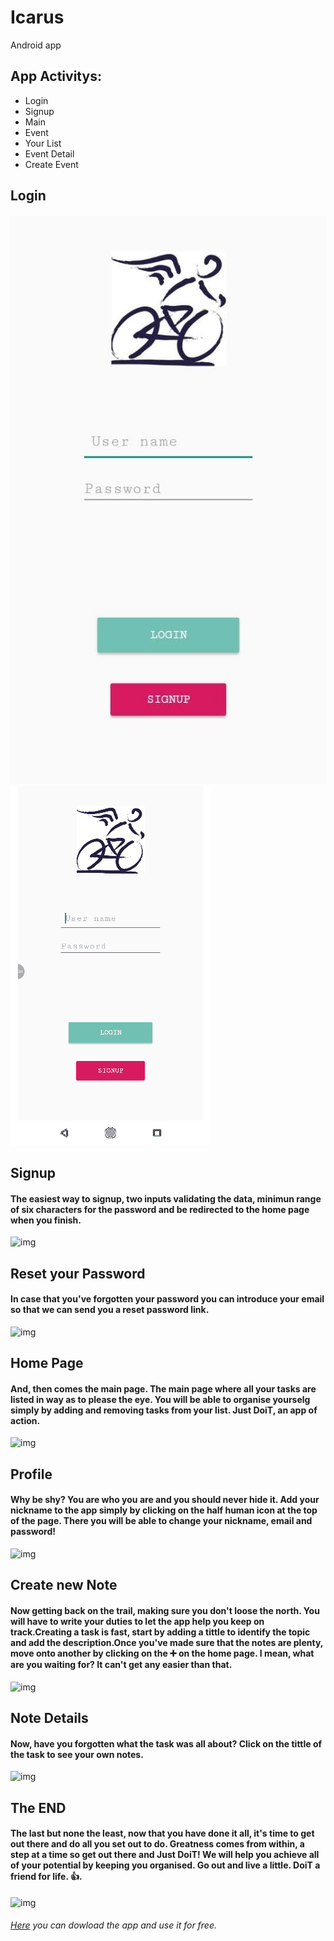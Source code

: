 # Icarus
Android app

## App Activitys:
- Login
- Signup
- Main
- Event
- Your List
- Event Detail
- Create Event


## Login
#### 
![img](./images/login.jpg) ![img](./images/login_empty.gif)

## Signup
#### The easiest way to signup, two inputs validating the data, minimun range of six characters for the password and  be redirected to the home page when you finish.
![img](./images/signup.PNG)

## Reset your Password
#### In case that you've forgotten your password you can introduce your email so that we can send you a reset password link.
![img](./images/resetPassword.PNG)

## Home Page
#### And, then comes the main page. The main page where all your tasks are listed in way as to please the eye. You will be able to organise yourselg simply by adding and removing tasks from your list. Just DoiT, an app of action.
![img](./images/homePage.PNG)

## Profile
#### Why be shy? You are who you are and you should never hide it. Add your nickname to the app simply by clicking on the half human icon at the top of the page. There you will be able to change your nickname, email and password!
![img](./images/profile.PNG)

## Create new Note
#### Now getting back on the trail, making sure you don't loose the north. You will have to write your duties to let the app help you keep on track.Creating a task is fast, start by adding a tittle to identify the topic and add the description.Once you've made sure that the notes are plenty, move onto another by clicking on the ➕ on the home page. I mean, what are you waiting for? It can't get any easier than that.

![img](./images/createNote.PNG)

## Note Details
#### Now, have you forgotten what the task was all about? Click on the tittle of the task to see your own notes.

![img](./images/noteDetail.PNG)

## The END
#### The last but none the least, now that you have done it all, it's time to get out there and do all you set out to do. Greatness comes from within, a step at a time so get out there and Just DoiT! We will help you achieve all of your potential by keeping you organised. Go out and live a little. DoiT a friend for life. :+1:.  
![img](./images/homeEmpty.PNG)

###### [Here](https://drive.google.com/file/d/14xzutRP_vB5L3al8QNFhXn03X_-NVzE_/view?usp=sharing) you can dowload the app and use it for free.
